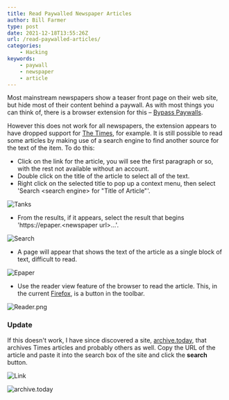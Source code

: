 ```yaml
---
title: Read Paywalled Newspaper Articles
author: Bill Farmer
type: post
date: 2021-12-18T13:55:26Z
url: /read-paywalled-articles/
categories:
    - Hacking
keywords:
    - paywall
    - newspaper
    - article
---
```


Most mainstream newspapers show a teaser front page on their web site,
but hide most of their content behind a paywall. As with most things
you can think of, there is a browser extension for this &ndash;
[Bypass Paywalls][1].

However this does not work for all newspapers, the extension appears
to have dropped support for [The Times][2], for example. It is still
possible to read some articles by making use of a search engine to
find another source for the text of the item. To do this:

 * Click on the link for the article, you will see the first paragraph
   or so, with the rest not available without an account.
 * Double click on the title of the article to select all of the
   text.
 * Right click on the selected title to pop up a context menu, then
   select 'Search &lt;search engine&gt; for "Title of Article"'.

![Tanks](images/2021/12/Tanks.png)

 * From the results, if it appears, select the result that begins
   'https://epaper.&lt;newspaper url&gt;...'.
   
 ![Search](images/2021/12/Search.png)
 
 * A page will appear that shows the text of the article as a single
   block of text, difficult to read.
   
 ![Epaper](images/2021/12/Epaper.png)

 * Use the reader view feature of the browser to read the
   article. This, in the current [Firefox][3], is a button in the toolbar.

![Reader.png](images/2021/12/Reader.png)
 
### Update

If this doesn't work, I have since discovered a site,
[archive.today][4], that archives Times articles and probably others
as well. Copy the URL of the article and paste it into the search box
of the site and click the **search** button.

![Link](images/2021/12/Link.png)

![archive.today](images/2021/12/archive.today.png)

[1]: https://github.com/iamadamdev/bypass-paywalls-chrome/blob/master/README.md
[2]: https://www.thetimes.co.uk/
[3]: https://www.mozilla.org/en-GB/firefox/new/
[4]: https://archive.today/
